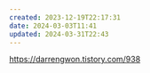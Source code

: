 ```yaml
---
created: 2023-12-19T22:17:31
date: 2024-03-03T11:41
updated: 2024-03-31T22:43
---
```

https://darrengwon.tistory.com/938